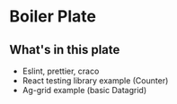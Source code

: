 # Boiler Plate

## What's in this plate

- Eslint, prettier, craco
- React testing library example (Counter)
- Ag-grid example (basic Datagrid)